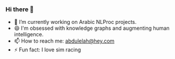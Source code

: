 ### Hi there 👋

- 🔭 I’m currently working on Arabic NLProc projects. 
- 😄 I'm obsessed with knowledge graphs and augmenting human intelligence.
- 📫 How to reach me: abdulelah@hey.com
- ⚡ Fun fact: I love sim racing 
<!--
**abdulelahsm/abdulelahsm** is a ✨ _special_ ✨ repository because its `README.md` (this file) appears on your GitHub profile.

Here are some ideas to get you started:

- 🔭 I’m currently working on ...
- 🌱 I’m currently learning ...
- 👯 I’m looking to collaborate on ...
- 🤔 I’m looking for help with ...
- 💬 Ask me about ...
- 📫 How to reach me: ...
- 😄 Pronouns: ...
- ⚡ Fun fact: ...
-->
